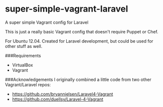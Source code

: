super-simple-vagrant-laravel
============================

A super simple Vagrant config for Laravel

This is just a really basic Vagrant config that doesn't require Puppet or Chef.

For Ubuntu 12.04. Created for Laravel development, but could be used for other stuff as well.

###Requirements
- VirtualBox
- Vagrant 


###Acknowledgements
I originally combined a little code from two other Vagrant/Laravel repos:

- https://github.com/bryannielsen/Laravel4-Vagrant
- https://github.com/duellsy/Laravel-4-Vagrant
